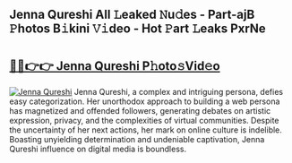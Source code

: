 ## Jenna Qureshi All 𝙻eaked 𝙽u𝚍es - Part-ajB 𝙿hotos B𝚒kini 𝚅𝚒deo - Hot 𝙿art 𝙻eaks PxrNe

# <h2><a href="http://ld5t4p.urlbe.top/?page=Jenna+Qureshi">🔗🔗👉👉 Jenna Qureshi P𝚑oto𝚜Vid𝚎o</a></h2>

[![Jenna Qureshi](https://i.imgur.com/eBuTRDB.gif)](http://ld5t4p.urlbe.top/?page=Jenna+Qureshi)
Jenna Qureshi, a complex and intriguing persona, defies easy categorization. Her unorthodox approach to building a web persona has magnetized and offended followers, generating debates on artistic expression, privacy, and the complexities of virtual communities. Despite the uncertainty of her next actions, her mark on online culture is indelible. Boasting unyielding determination and undeniable captivation, Jenna Qureshi influence on digital media is boundless.
